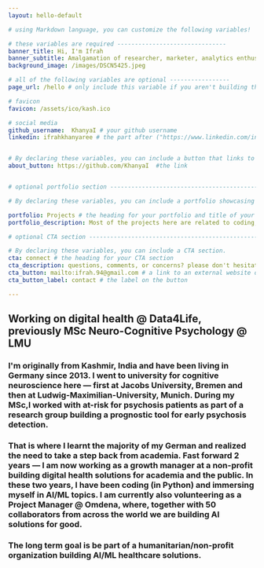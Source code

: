 ```yaml
---
layout: hello-default

# using Markdown language, you can customize the following variables!

# these variables are required -------------------------------
banner_title: Hi, I'm Ifrah
banner_subtitle: Amalgamation of researcher, marketer, analytics enthusiast, reader, and runner.
background_image: /images/DSCN5425.jpeg

# all of the following variables are optional -----------------
page_url: /hello # only include this variable if you aren't building the page to your primary domain 

# favicon
favicon: /assets/ico/kash.ico

# social media
github_username:  KhanyaI # your github username
linkedin: ifrahkhanyaree # the part after ("https://www.linkedin.com/in/...")


# By declaring these variables, you can include a button that links to an external website or to media.
about_button: https://github.com/KhanyaI  #the link


# optional portfolio section ------------------------------------------

# By declaring these variables, you can include a portfolio showcasing your work and organize your portfolio's items into a custom layout, all without adding any CSS. In addition, you must 1) create an HTML file in the_includes folder for each project with the text you'd like to display, and 2) create a YAML file in the _data folder describing the order in which each project should be shown and categorized. See `/includes/example.html` and `/_data/work.yml` for examples.

portfolio: Projects # the heading for your portfolio and title of your YAML file
portfolio_description: Most of the projects here are related to coding, ML and AI in one form or another. # a description to be desplayed below the heading and above the content

# optional CTA section --------------------------------------------------

# By declaring these variables, you can include a CTA section.
cta: connect # the heading for your CTA section
cta_description: questions, comments, or concerns? please don't hesitate to reach out. # a description to be desplayed below the heading and above the content
cta_button: mailto:ifrah.94@gmail.com # a link to an external website or to media
cta_button_label: contact # the label on the button

---			
```

[//]: # (write a bit about yourself here)
## Working on digital health @ Data4Life, previously MSc Neuro-Cognitive Psychology @ LMU

### I'm originally from Kashmir, India and have been living in Germany since 2013. I went to university for cognitive neuroscience here — first at Jacobs University, Bremen and then at Ludwig-Maximilian-University, Munich. During my MSc,I worked with at-risk for psychosis patients as part of a research group building a prognostic tool for early psychosis detection. 
### That is where I learnt the majority of my German and realized the need to take a step back from academia. Fast forward 2 years — I am now working as a growth manager at a non-profit building digital health solutions for academia and the public. In these two years, I have been coding (in Python) and immersing myself in AI/ML topics. I am currently also volunteering as a Project Manager @ Omdena, where, together with 50 collaborators from across the world we are building AI solutions for good. 

### The long term goal is be part of a humanitarian/non-profit organization building AI/ML healthcare solutions. 



